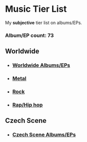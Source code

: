 # Music Tier List

My **subjective** tier list on albums/EPs.

### Album/EP count: 73

## Worldwide

- ### [Worldwide Albums/EPs](https://github.com/jaywor1/music_tierlist/blob/main/tier_lists/worldwide/worldwide.md)

- ### [Metal](https://github.com/jaywor1/music_tierlist/blob/main/tier_lists/worldwide/metal.md)

- ### [Rock](https://github.com/jaywor1/music_tierlist/blob/main/tier_lists/worldwide/rock.md)

- ### [Rap/Hip hop](https://github.com/jaywor1/music_tierlist/blob/main/tier_lists/worldwide/rap.md)

## Czech Scene

- ### [Czech Scene Albums/EPs](https://github.com/jaywor1/music_tierlist/blob/main/tier_lists/czech_scene/czech_tier_list.md)
